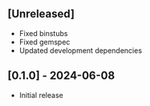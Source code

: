 ## [Unreleased]

- Fixed binstubs
- Fixed gemspec
- Updated development dependencies

## [0.1.0] - 2024-06-08

- Initial release
